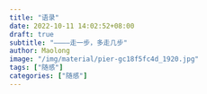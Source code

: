 ```yaml
---
title: "语录"
date: 2022-10-11 14:02:52+08:00
draft: true
subtitle: "————走一步，多走几步"
author: Maolong
image: "/img/material/pier-gc18f5fc4d_1920.jpg"
tags: ["随感"]
categories: ["随感"]
---
```

